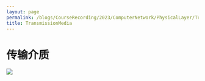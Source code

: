 ```yaml
---
layout: page
permalink: /blogs/CourseRecording/2023/ComputerNetwork/PhysicalLayer/TransmissionMedia/index.html
title: TransmissionMedia
---
```


# 传输介质

<img src="https://CRYoushiwo.github.io/images/blogs/CoursesRecording/ComputerNetwork/PhysicalLayer/Chapter7/Untitled.png" class="blog-image" >